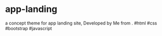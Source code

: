 # app-landing
a concept theme for app landing site,  Developed by Me from . #html #css #bootstrap #javascript
